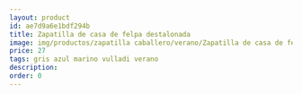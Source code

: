 ```yaml
---
layout: product
id: ae7d9a6e1bdf294b
title: Zapatilla de casa de felpa destalonada 
image: img/productos/zapatilla caballero/verano/Zapatilla de casa de felpa destalonada =27 =gris azul marino vulladi verano.webp
price: 27 
tags: gris azul marino vulladi verano
description: 
order: 0
---
```

